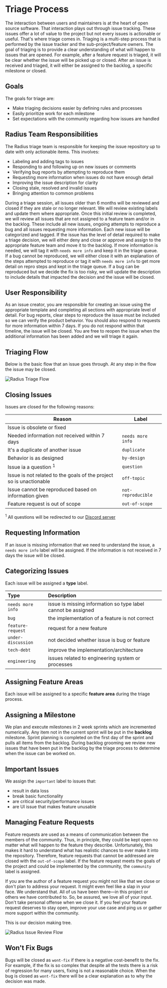 # Triage Process

The interaction between users and maintainers is at the heart of open source software. That interaction plays out through issue tracking. These issues offer a lot of value to the project but not every issues is actionable or useful. That's where triage comes in. Triaging is a multi-step process that is performed by the issue tracker and the sub-project/feature owners. The goal of triaging is to provide a clear understanding of what will happen to issues that are opened. For example, after a feature request is triaged, it will be clear whether the issue will be picked up or closed. After an issue is received and triaged, it will either be assigned to the backlog, a specific milestone or closed.

## Goals

The goals for triage are:

* Make triaging decisions easier by defining rules and processes
* Easily prioritize work for each milestone
* Set expectations with the community regarding how issues are handled

## Radius Team Responsibilities

The Radius triage team is responsible for keeping the issue repository up to date with only actionable items.
This involves:

* Labeling and adding tags to issues
* Responding to and following up on new issues or comments
* Verifying bug reports by attempting to reproduce them
* Requesting more information when issues do not have enough detail
* Improving the issue description for clarity
* Closing stale, resolved and invalid issues
* Bringing attention to common problems

During a triage session, all issues older than 6 months will be reviewed and closed if they are stale or no longer relevant. We will review existing labels and update them where appropriate. Once this initial review is completed, we will review all issues that are not assigned to a feature team and/or in the backlog. These include all new issues, ongoing attempts to reproduce a bug and all issues requesting more information. Each new issue will be categorized and tagged. If the issue has the level of detail required to make a triage decision, we will either deny and close or approve and assign to the appropriate feature team and move it to the backlog. If more information is needed, we will tag it with `needs more info` and keep it in the triage queue. If a bug cannot be reproduced, we will either close it with an explanation of the steps attempted to reproduce or tag it with `needs more info` to get more detail on repro steps and kept in the triage queue. If a bug can be reproduced but we decide the fix is too risky, we will update the description to include details that impacted the decision and the issue will be closed.

## User Responsibility

As an issue creator, you are responsible for creating an issue using the appropriate template and completing all sections with appropriate level of detail. For bug reports, clear steps to reproduce the issue must be included so we can verify the product behavior. You should also respond to requests for more information within 7 days. If you do not respond within that timeline, the issue will be closed. You are free to reopen the issue when the additional information has been added and we will triage it again.

## Triaging Flow

Below is the basic flow that an issue goes through. At any step in the flow the issue may be closed.

![Radius Triage Flow](./images/radius_triage.jpg "Radius Triage Flow")

## Closing Issues

Issues are closed for the following reasons:

| **Reason** | **Label**|
----------------|----------
| Issue is obsolete or fixed | |
| Needed information not received within 7 days| `needs more info` |
| It's a duplicate of another issue| `duplicate` |
| Behavior is as designed| `by-design` |
| Issue ia a question <sup>1</sup> | `question` |
| Issue is not related to the goals of the project so is unactionable | `off-topic` ||
| Issue cannot be reproduced based on information given | `not-reproducible` |
| Feature request is out of scope | `out-of-scope` |

<sup>1</sup> All questions will be redirected to our [Discord server](https://discord.gg/SRG3ePMKNy)

## Requesting Information

If an issue is missing information that we need to understand the issue, a `needs more info` label will be assigned. If the information is not received in 7 days the issue will be closed.

## Categorizing Issues

Each issue will be assigned a **type** label.

|**Type**| **Description**|
:-| :--------
| `needs more info` | issue is missing information so type label cannot be assigned |
| `bug` | the implementation of a feature is not correct |
| `feature-request` | request for a new feature |
| `under-discussion` | not decided whether issue is bug or feature |
| `tech-debt` | improve the implementation/architecture |
| `engineering` | issues related to engineering system or processes |

## Assigning Feature Areas

Each issue will be assigned to a specific **feature area** during the triage process.

## Assigning a Milestone

We plan and execute milestones in 2 week sprints which are incremented numerically. Any item not in the current sprint will be put in the **backlog** milestone. Sprint planning is completed on the first day of the sprint and pulls all items from the backlog. During backlog grooming we review new issues that have been put in the backlog by the triage process to determine when the issue can be worked on.

## Important Issues

We assign the `important` label to issues that:

* result in data loss
* break basic functionality
* are critical security/performance issues
* are UI issue that makes feature unusable

## Managing Feature Requests

Feature requests are used as a means of communication between the members of the community. Thus, in principle, they could be kept open no matter what will happen to the feature they describe. Unfortunately, this makes it hard to understand what has realistic chances to ever make it into the repository. Therefore, feature requests that cannot be addressed are closed with the `out-of-scope` label. If the feature request meets the goals of the project and could be implemented by the community, the `community` label is assigned.

If you are the author of a feature request you might not like that we close or don't plan to address your request. It might even feel like a slap in your face. We understand that. All of us have been there—in this project or others we have contributed to. So, be assured, we love all of your input. Don't take personal offense when we close it. If you feel your feature request deserves to stay open, improve your use case and ping us or gather more support within the community.

This is our decision making tree.

![Radius Issue Review Flow](./images/radius_review_new.jpg "Radius Issue Review Flow")

## Won't Fix Bugs

Bugs will be closed as `wont-fix` if there is a negative cost-benefit to the fix. For example, if the fix is so complex that despite all the tests there is a risk of regression for many users, fixing is not a reasonable choice. When the bug is closed as `wont-fix` there will be a clear explanation as to why the decision was made.
